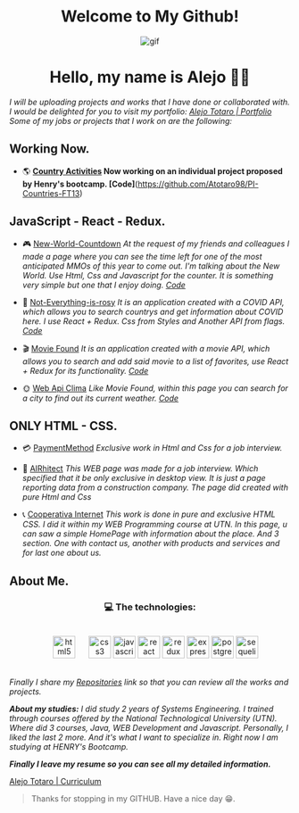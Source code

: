 
<h1 align="center"> Welcome to My Github! </h1>
<p align="center">
<img src="https://media.giphy.com/media/3o6ZtpxSZbQRRnwCKQ/giphy.gif" alt="gif"/>
<p>
 
 
 <h1 align="center"> Hello, my name is Alejo 🤙🏽</h1>
 
*I will be uploading projects and works that I have done or collaborated with.
I would be delighted for you to visit my portfolio: [Alejo Totaro | Portfolio](https://alejo-totaro-portfolio.netlify.app/)
Some of my jobs or projects that I work on are the following:* 


## Working Now.

 -  🌎  **[Country Activities](https://github.com/Atotaro98/PI-Countries-FT13) Now working on an individual project proposed by Henry's bootcamp. [Code]**(https://github.com/Atotaro98/PI-Countries-FT13)



## JavaScript - React - Redux.

 - 🎮 [New-World-Countdown](https://newworld-countdown.netlify.app/) *At the request of my friends and colleagues I made a page where you can see the time left for one of the most anticipated MMOs of this year to come out. I'm talking about the New World. Use Html, Css and Javascript for the counter. It is something very simple but one that I enjoy doing. [Code](https://github.com/Atotaro98/New-World-Countdown)*

 - 🤢 [Not-Everything-is-rosy](https://not-everything-is-rosy.netlify.app/) *It is an application created with a COVID API, which allows you to search countrys and get information about COVID here. I use React + Redux. Css from Styles and Another API from flags. [Code](https://github.com/Atotaro98/Not-Everything-is-rosy)*
 

 - 🎬 [Movie Found](https://movie-found.netlify.app/) *It is an application created with a movie API, which allows you to search and add said movie to a list of favorites, use React + Redux for its functionality. [Code](https://github.com/Atotaro98/ApiPeliculas)*

 - 🌞 [Web Api Clima](https://weather-page-api.netlify.app/) *Like Movie Found, within this page you can search for a city to find out its current weather. [Code](https://github.com/Atotaro98/ApiClima)*


 
 ## ONLY HTML - CSS.
 
  - 💳 [PaymentMethod](https://github.com/Atotaro98/MethodPayment) *Exclusive work in Html and Css for a job interview.*

 - 🔨 [AIRhitect](https://github.com/Atotaro98/AIRhitect) *This WEB page was made for a job interview. Which specified that it be only exclusive in desktop view. It is just a page reporting data from a construction company. The page did created with pure Html and Css*
 
  - 📞 [Cooperativa Internet](https://github.com/Atotaro98/Cooperativa_Internet) *This work is done in pure and exclusive HTML CSS. I did it within my WEB Programming course at UTN. In this page, u can saw a simple HomePage with information about the place. And 3 section. One with contact us, another with products and services and for last one about us.*
 



 ## About Me.

<h3 align="center">💻  The technologies:  </h3>
<p align="center">
  <img style="margin: 20px;" src="https://api.iconify.design/vscode-icons:file-type-html.svg" alt="html5" height="40" width="40"/>
  <img src="https://api.iconify.design/vscode-icons:file-type-css.svg" alt="css3" height="40" width="40"/>
  <img src="https://api.iconify.design/logos:javascript.svg" alt="javascript" height="40" width="40"/>
  <img src="https://api.iconify.design/logos:react.svg" alt="react" height="40" width="40"/>
  <img src="https://api.iconify.design/logos:redux.svg" alt="redux" height="40" width="40"/>  
  <img src="https://api.iconify.design/simple-icons:express.svg" alt="express" height="40" width="40"/>  
  <img src="https://api.iconify.design/logos:postgresql.svg" alt="postgreSQL" height="40" width="40"/> 
  <img src="https://api.iconify.design/logos:sequelize.svg" alt="sequelize" height="40" width="40"/> 
<p>


  *Finally I share my [Repositories](https://github.com/Atotaro98?tab=repositories) link so that you can review all the works and projects.*


***About my studies:***
*I did study 2 years of Systems Engineering. I trained through courses offered by the National Technological University (UTN).
Where did  3 courses, Java, WEB Development and Javascript. Personally, I liked the last 2 more. And it's what I want to specialize in. Right now I am studying at HENRY's Bootcamp.*

***Finally I leave my resume so you can see all my detailed information.***

[Alejo Totaro | Curriculum](https://atotaro98.github.io/cv/CVAlejoTotaro.pdf)

> Thanks for stopping in my GITHUB. Have a nice day 😁.
